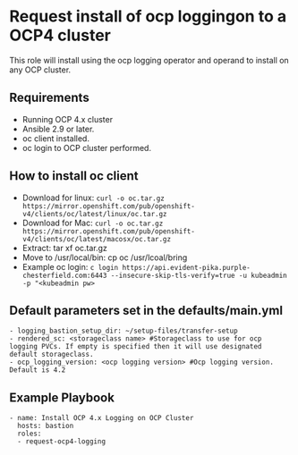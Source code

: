 # Request install of ocp loggingon to a OCP4 cluster
This role will install using the ocp logging operator and operand to install on any OCP cluster.

Requirements
------------

 - Running OCP 4.x cluster
 - Ansible 2.9 or later.
 - oc client installed.
 - oc login to OCP cluster performed.


How to install oc client
------------------------

 - Download for linux: `curl -o oc.tar.gz https://mirror.openshift.com/pub/openshift-v4/clients/oc/latest/linux/oc.tar.gz`
 - Download for Mac: `curl -o oc.tar.gz https://mirror.openshift.com/pub/openshift-v4/clients/oc/latest/macosx/oc.tar.gz`
 - Extract: tar xf oc.tar.gz
 - Move to /usr/local/bin: cp oc /usr/lcoal/bring
 - Example oc login: `c login https://api.evident-pika.purple-chesterfield.com:6443 --insecure-skip-tls-verify=true -u kubeadmin -p "<kubeadmin pw>`


Default parameters set in the defaults/main.yml
------------------

    - logging_bastion_setup_dir: ~/setup-files/transfer-setup
    - rendered_sc: <storageclass name> #Storageclass to use for ocp logging PVCs. If empty is specified then it will use designated default storageclass.
    - ocp_logging_version: <ocp logging version> #Ocp logging version. Default is 4.2

Example Playbook
----------------

    - name: Install OCP 4.x Logging on OCP Cluster
      hosts: bastion
      roles:
      - request-ocp4-logging
